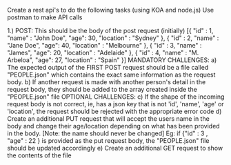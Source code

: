 Create a rest api's to do the following tasks (using KOA and node.js)
Use postman to make API calls

1.) POST: This should be the body of the post request (initially)
[{
"id" : 1,
"name" : "John Doe",
"age": 30,
"location" : "Sydney"
},
{
"id" : 2,
"name" : "Jane Doe",
"age": 40,
"location" : "Melbourne"
},
{
"id" : 3,
"name" : "James",
"age": 20,
"location" : "Adelaide"
},
{
"id" : 4,
"name" : "M. Arbeloa",
"age": 27,
"location" : "Spain"
}]
MANDATORY CHALLENGES:
a) The expected output of the FIRST POST request should be a file called "PEOPLE.json" which contains the exact same information as the request body.
b) If another request is made with another person's detail in the request body, they should be added to the array created inside the "PEOPLE.json" file
OPTIONAL CHALLENGES:
c) If the shape of the incoming request body is not correct, ie, has a json key that is not 'id', 'name', 'age' or 'location', the request should be rejected with the appropriate error code
d) Create an additional PUT request that will accept the users name in the body and change their age/location depending on what has been provided in the body. [Note: the name should never be changed]
Eg: if {"id" : 3 , "age" : 22 } is provided as the put request body, the "PEOPLE.json" file should be updated accordingly
e) Create an additional GET request to show the contents of the file
